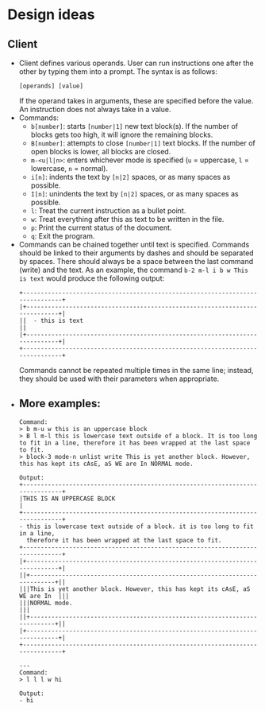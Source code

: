 # Design ideas
## Client
- Client defines various operands. User can run instructions one after the other 
  by typing them into a prompt. The syntax is as follows:
  ```
  [operands] [value]
  ```
  If the operand takes in arguments, these are specified before the value. An
  instruction does not always take in a value.
- Commands:
  - `b[number]`: starts `[number|1]` new text block(s). If the number of 
    blocks gets too high, it will ignore the remaining blocks.
  - `B[number]`: attempts to close `[number|1]` text blocks. If the 
    number of open blocks is lower, all blocks are closed.
  - `m-<u|l|n>`: enters whichever mode is specified (`u` = uppercase,
    `l` = lowercase, `n` = normal).
  - `i[n]`: indents the text by `[n|2]` spaces, or as many spaces as 
    possible.
  - `I[n]`: unindents the text by `[n|2]` spaces, or as many spaces as
    possible.
  - `l`: Treat the current instruction as a bullet point.
  - `w`: Treat everything after this as text to be written in the file.
  - `p`: Print the current status of the document.
  - `q`: Exit the program.
- Commands can be chained together until text is specified. Commands should be
  linked to their arguments by dashes and should be separated by spaces. There 
  should always be a space between the last command (write) and the text. As an
  example, the command `b-2 m-l i b w This is text` would produce the following 
  output:
  ```
  +------------------------------------------------------------------------------+
  |+----------------------------------------------------------------------------+|
  ||  - this is text                                                            ||
  |+----------------------------------------------------------------------------+|
  +------------------------------------------------------------------------------+
  ```
  Commands cannot be repeated multiple times in the same line; instead, they
  should be used with their parameters when appropriate.
- More examples:
  - 
  ```
  Command: 
  > b m-u w this is an uppercase block
  > B l m-l this is lowercase text outside of a block. It is too long to fit in a line, therefore it has been wrapped at the last space to fit.
  > block-3 mode-n unlist write This is yet another block. However, this has kept its cAsE, aS WE are In NORMAL mode.

  Output:
  +------------------------------------------------------------------------------+
  |THIS IS AN UPPERCASE BLOCK                                                    |
  +------------------------------------------------------------------------------+
  - this is lowercase text outside of a block. it is too long to fit in a line, 
    therefore it has been wrapped at the last space to fit.
  +------------------------------------------------------------------------------+
  |+----------------------------------------------------------------------------+|
  ||+--------------------------------------------------------------------------+||
  |||This is yet another block. However, this has kept its cAsE, aS WE are In  |||
  |||NORMAL mode.                                                              |||
  ||+--------------------------------------------------------------------------+||
  |+----------------------------------------------------------------------------+|
  +------------------------------------------------------------------------------+
  
  ---
  Command:
  > l l l w hi
  
  Output:
  - hi
  ```
  
